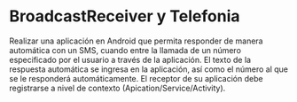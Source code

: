 # BroadcastReceiver y Telefonia
 Realizar una aplicación en Android que permita responder de manera automática con un SMS, cuando entre la llamada de un número especificado por el usuario a través de la aplicación. El texto de la respuesta automática se ingresa en la aplicación, así como el número al que se le responderá automáticamente. El receptor de su aplicación debe registrarse a nivel de contexto (Apication/Service/Activity).
